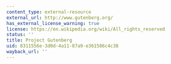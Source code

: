 ```yaml
---
content_type: external-resource
external_url: http://www.gutenberg.org/
has_external_license_warning: true
license: https://en.wikipedia.org/wiki/All_rights_reserved
status: ''
title: Project Gutenberg
uid: 8311556e-3d0d-4a11-87a9-e361586c4c38
wayback_url: ''
---
```

